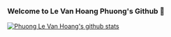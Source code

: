 ### Welcome to Le Van Hoang Phuong's Github 👋

<!--
**phuonglvh/phuonglvh** is a ✨ _special_ ✨ repository because its `README.md` (this file) appears on your GitHub profile.

Here are some ideas to get you started:

- 🔭 I’m currently working on ...
- 🌱 I’m currently learning ...
- 👯 I’m looking to collaborate on ...
- 🤔 I’m looking for help with ...
- 💬 Ask me about ...
- 📫 How to reach me: ...
- 😄 Pronouns: ...
- ⚡ Fun fact: ...
-->
[![Phuong Le Van Hoang's github stats](https://github-readme-stats.vercel.app/api?username=phuonglvh)](https://github.com/anuraghazra/github-readme-stats)
